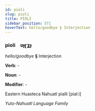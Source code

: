 ```yaml
---
id: pioli
slug: pioli
title: PİOLİ
sidebar_position: 571
hoverText: hello/goodbye § Interjection
---
```


### pioli&emsp;<span kind="abugida">ʋɟɽʓɟ</span>

*hello/goodbye* **§** Interjection

**Verb**: -

**Noun**: -

**Modifier**: -

Eastern Huasteca Nahuatl pialli [pialːi]

*Yuto-Nahuatl Language Family*